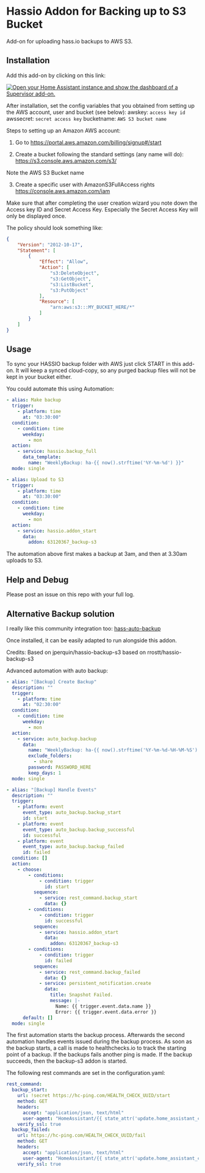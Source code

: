 # Hassio Addon for Backing up to S3 Bucket

Add-on for uploading hass.io backups to AWS S3.

## Installation

Add this add-on by clicking on this link:

[![Open your Home Assistant instance and show the dashboard of a Supervisor add-on.](https://my.home-assistant.io/badges/supervisor_addon.svg)](https://my.home-assistant.io/redirect/supervisor_addon/?addon=63120367_backup-s3&repository_url=https%3A%2F%2Fgithub.com%2FAlexanderBabel%2Fhassio-addons)

After installation, set the config variables that you obtained from setting up the AWS account, user and bucket (see below):
awskey: `access key id`
awssecret: `secret access key`
bucketname: `AWS S3 bucket name`

Steps to setting up an Amazon AWS account:

1. Go to https://portal.aws.amazon.com/billing/signup#/start

2. Create a bucket following the standard settings (any name will do):
   https://s3.console.aws.amazon.com/s3/

Note the AWS S3 Bucket name

3. Create a specific user with AmazonS3FullAccess rights
   https://console.aws.amazon.com/iam

Make sure that after completing the user creation wizard you note down the Access key ID and Secret Access Key. Especially the Secret Access Key will only be displayed once.

The policy should look something like:

```json
{
    "Version": "2012-10-17",
    "Statement": [
        {
            "Effect": "Allow",
            "Action": [
                "s3:DeleteObject",
                "s3:GetObject",
                "s3:ListBucket",
                "s3:PutObject"
            ],
            "Resource": [
                "arn:aws:s3:::MY_BUCKET_HERE/*"
            ]
        }
    ]
}
```

## Usage

To sync your HASSIO backup folder with AWS just click START in this add-on. It will keep a synced cloud-copy, so any purged backup files will not be kept in your bucket either.

You could automate this using Automation:

```yaml
- alias: Make backup
  trigger:
    - platform: time
      at: "03:30:00"
  condition:
    - condition: time
      weekday:
        - mon
  action:
    - service: hassio.backup_full
      data_template:
        name: "WeeklyBackup: ha-{{ now().strftime('%Y-%m-%d') }}"
  mode: single

- alias: Upload to S3
  trigger:
    - platform: time
      at: "03:30:00"
  condition:
    - condition: time
      weekday:
        - mon
  action:
    - service: hassio.addon_start
      data:
        addon: 63120367_backup-s3
```

The automation above first makes a backup at 3am, and then at 3.30am uploads to S3.

## Help and Debug

Please post an issue on this repo with your full log.

## Alternative Backup solution

I really like this community integration too:
[hass-auto-backup](https://github.com/jcwillox/hass-auto-backup)

Once installed, it can be easily adapted to run alongside this addon.

Credits: Based on jperquin/hassio-backup-s3 based on rrostt/hassio-backup-s3

Advanced automation with auto backup:

```yaml
- alias: "[Backup] Create Backup"
  description: ""
  trigger:
    - platform: time
      at: "02:30:00"
  condition:
    - condition: time
      weekday:
        - mon
  action:
    - service: auto_backup.backup
      data:
        name: "WeeklyBackup: ha-{{ now().strftime('%Y-%m-%d-%H-%M-%S') }}"
        exclude_folders:
          - share
        password: PASSWORD_HERE
        keep_days: 1
  mode: single

- alias: "[Backup] Handle Events"
  description: ""
  trigger:
    - platform: event
      event_type: auto_backup.backup_start
      id: start
    - platform: event
      event_type: auto_backup.backup_successful
      id: successful
    - platform: event
      event_type: auto_backup.backup_failed
      id: failed
  condition: []
  action:
    - choose:
        - conditions:
            - condition: trigger
              id: start
          sequence:
            - service: rest_command.backup_start
              data: {}
        - conditions:
            - condition: trigger
              id: successful
          sequence:
            - service: hassio.addon_start
              data:
                addon: 63120367_backup-s3
        - conditions:
            - condition: trigger
              id: failed
          sequence:
            - service: rest_command.backup_failed
              data: {}
            - service: persistent_notification.create
              data:
                title: Snapshot Failed.
                message: |-
                  Name: {{ trigger.event.data.name }}
                  Error: {{ trigger.event.data.error }}
      default: []
  mode: single
```

The first automation starts the backup process. Afterwards the second automation handles events issued during the backup process. As soon as the backup starts, a call is made to healthchecks.io to track the starting point of a backup. If the backups fails another ping is made. If the backup succeeds, then the backup-s3 addon is started.

The following rest commands are set in the configuration.yaml:
```yaml
rest_command:
  backup_start:
    url: !secret https://hc-ping.com/HEALTH_CHECK_UUID/start
    method: GET
    headers:
      accept: "application/json, text/html"
      user-agent: "HomeAssistant/{{ state_attr('update.home_assistant_core_update', 'installed_version') }}"
    verify_ssl: true
  backup_failed:
    url: https://hc-ping.com/HEALTH_CHECK_UUID/fail
    method: GET
    headers:
      accept: "application/json, text/html"
      user-agent: "HomeAssistant/{{ state_attr('update.home_assistant_core_update', 'installed_version') }}"
    verify_ssl: true
```
